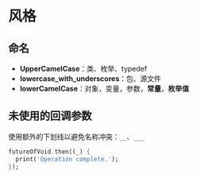 # 风格



## 命名

- **UpperCamelCase**：类、枚举、typedef 
- **lowercase_with_underscores**：包、源文件
- **lowerCamelCase**：对象，变量，参数，**常量**，**枚举值**



## 未使用的回调参数

使用额外的下划线以避免名称冲突：`__`、`___`

```dart
futureOfVoid.then((_) {
  print('Operation complete.');
});
```

